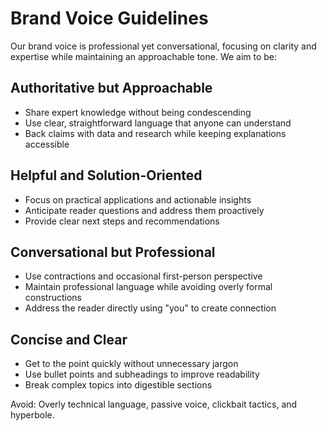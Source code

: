 # Brand Voice Guidelines

Our brand voice is professional yet conversational, focusing on clarity and expertise while maintaining an approachable tone. We aim to be:

## Authoritative but Approachable
- Share expert knowledge without being condescending
- Use clear, straightforward language that anyone can understand
- Back claims with data and research while keeping explanations accessible

## Helpful and Solution-Oriented
- Focus on practical applications and actionable insights
- Anticipate reader questions and address them proactively
- Provide clear next steps and recommendations

## Conversational but Professional
- Use contractions and occasional first-person perspective
- Maintain professional language while avoiding overly formal constructions
- Address the reader directly using "you" to create connection

## Concise and Clear
- Get to the point quickly without unnecessary jargon
- Use bullet points and subheadings to improve readability
- Break complex topics into digestible sections

Avoid: Overly technical language, passive voice, clickbait tactics, and hyperbole.

